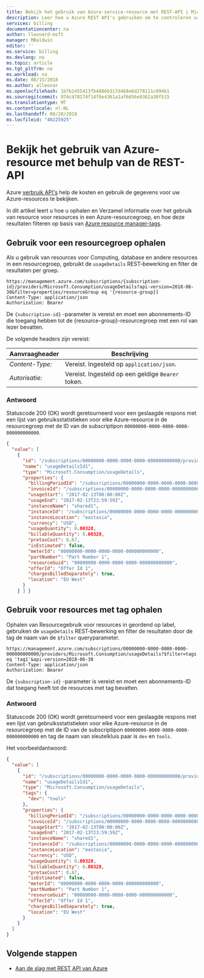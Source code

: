 ```yaml
---
title: Bekijk het gebruik van Azure-service-resource met REST-API | Microsoft Docs
description: Leer hoe u Azure REST API's gebruiken om te controleren van Resourcegebruik van de Azure-service.
services: billing
documentationcenter: na
author: lleonard-msft
manager: MBaldwin
editor: ''
ms.service: billing
ms.devlang: na
ms.topic: article
ms.tgt_pltfrm: na
ms.workload: na
ms.date: 08/15/2018
ms.author: alleonar
ms.openlocfilehash: 1b7b1455413fb4886b317d468e6d278111c094b1
ms.sourcegitcommit: 974c478174f14f8e4361a1af6656e9362a30f515
ms.translationtype: MT
ms.contentlocale: nl-NL
ms.lasthandoff: 08/20/2018
ms.locfileid: "40225925"
---
```

# <a name="review-azure-resource-usage-using-the-rest-api"></a>Bekijk het gebruik van Azure-resource met behulp van de REST-API


Azure [verbruik API's](https://docs.microsoft.com/rest/api/consumption/) help de kosten en gebruik de gegevens voor uw Azure-resources te bekijken.

In dit artikel leert u hoe u ophalen en Verzamel informatie over het gebruik van resource voor resources in een Azure-resourcegroep, en hoe deze resultaten filteren op basis van [Azure resource manager-tags](https://docs.microsoft.com/azure/azure-resource-manager/resource-group-using-tags).

## <a name="get-usage-for-a-resource-group"></a>Gebruik voor een resourcegroep ophalen

Als u gebruik van resources voor Computing, database en andere resources in een resourcegroep, gebruikt de `usageDetails` REST-bewerking en filter de resultaten per groep.

```http
https://management.azure.com/subscriptions/{subscription-id}/providers/Microsoft.Consumption/usageDetails?api-version=2018-06-30&filter=properties/resourceGroup eq '{resource-group}]
Content-Type: application/json   
Authorization: Bearer
```

De `{subscription-id}` -parameter is vereist en moet een abonnements-ID die toegang hebben tot de {resource-group}-resourcegroep met een rol van lezer bevatten. 

De volgende headers zijn vereist: 

|Aanvraagheader|Beschrijving|  
|--------------------|-----------------|  
|*Content-Type:*| Vereist. Ingesteld op `application/json`. |  
|*Autorisatie:*| Vereist. Ingesteld op een geldige `Bearer` token. |

### <a name="response"></a>Antwoord  

Statuscode 200 (OK) wordt geretourneerd voor een geslaagde respons met een lijst van gebruiksstatistieken voor elke Azure-resource in de resourcegroep met de ID van de subscriptipon `00000000-0000-0000-0000-000000000000`.

```json
{
  "value": [
    {
      "id": "/subscriptions/00000000-0000-0000-0000-000000000000/providers/Microsoft.Billing/billingPeriods/201702/providers/Microsoft.Consumption/usageDetails/usageDetailsId1",
      "name": "usageDetailsId1",
      "type": "Microsoft.Consumption/usageDetails",
      "properties": {
        "billingPeriodId": "/subscriptions/00000000-0000-0000-0000-000000000000/providers/Microsoft.Billing/billingPeriods/201702",
        "invoiceId": "/subscriptions/00000000-0000-0000-0000-000000000000/providers/Microsoft.Billing/invoices/201703-123456789",
        "usageStart": "2017-02-13T00:00:00Z",
        "usageEnd": "2017-02-13T23:59:59Z",
        "instanceName": "shared1",
        "instanceId": "/subscriptions/00000000-0000-0000-0000-000000000000/resourceGroups/resource-group/providers/Microsoft.Web/sites/shared1",
        "instanceLocation": "eastasia",
        "currency": "USD",
        "usageQuantity": 0.00328,
        "billableQuantity": 0.00328,
        "pretaxCost": 0.67,
        "isEstimated": false,
        "meterId": "00000000-0000-0000-0000-000000000000",
        "partNumber": "Part Number 1",
        "resourceGuid": "00000000-0000-0000-0000-000000000000",
        "offerId": "Offer Id 1",
        "chargesBilledSeparately": true,
        "location": "EU West"
      }
    } ] }
```

## <a name="get-usage-for-tagged-resources"></a>Gebruik voor resources met tag ophalen

Ophalen van Resourcegebruik voor resources in geordend op label, gebruiken de `usageDetails` REST-bewerking en filter de resultaten door de tag de naam van de `$filter` queryparameter.

```http
https://management.azure.com/subscriptions/00000000-0000-0000-0000-000000000000/providers/Microsoft.Consumption/usageDetails?$filter=tags eq 'tag1'&api-version=2018-06-30
Content-Type: application/json   
Authorization: Bearer
```

De `{subscription-id}` -parameter is vereist en moet een abonnements-ID dat toegang heeft tot de resources met tag bevatten.


### <a name="response"></a>Antwoord  

Statuscode 200 (OK) wordt geretourneerd voor een geslaagde respons met een lijst van gebruiksstatistieken voor elke Azure-resource in de resourcegroep met de ID van de subscriptipon `00000000-0000-0000-0000-000000000000` en tag de naam van sleutelkluis paar is `dev` en `tools`. 

Het voorbeeldantwoord:

```json
{
  "value": [
    {
      "id": "/subscriptions/00000000-0000-0000-0000-000000000000/providers/Microsoft.Billing/billingPeriods/201702/providers/Microsoft.Consumption/usageDetails/usageDetailsId1",
      "name": "usageDetailsId1",
      "type": "Microsoft.Consumption/usageDetails",
      "tags": {
        "dev": "tools"
      },
      "properties": {
        "billingPeriodId": "/subscriptions/00000000-0000-0000-0000-000000000000/providers/Microsoft.Billing/billingPeriods/201702",
        "invoiceId": "/subscriptions/00000000-0000-0000-0000-000000000000/providers/Microsoft.Billing/invoices/201703-123456789",
        "usageStart": "2017-02-13T00:00:00Z",
        "usageEnd": "2017-02-13T23:59:59Z",
        "instanceName": "shared1",
        "instanceId": "/subscriptions/00000000-0000-0000-0000-000000000000/resourceGroups/Default-Web-eastasia/providers/Microsoft.Web/sites/shared1",
        "instanceLocation": "eastasia",
        "currency": "USD",
        "usageQuantity": 0.00328,
        "billableQuantity": 0.00328,
        "pretaxCost": 0.67,
        "isEstimated": false,
        "meterId": "00000000-0000-0000-0000-000000000000",
        "partNumber": "Part Number 1",
        "resourceGuid": "00000000-0000-0000-0000-000000000000",
        "offerId": "Offer Id 1",
        "chargesBilledSeparately": true,
        "location": "EU West"
      }
    }
  ]
}
```

## <a name="next-steps"></a>Volgende stappen
- [Aan de slag met REST API van Azure](https://docs.microsoft.com/rest/api/azure/)   
